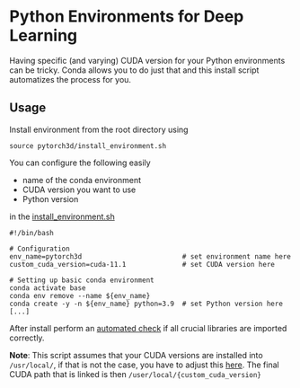 # Python Environments for Deep Learning

Having specific (and varying) CUDA version for your Python environments can be tricky.
Conda allows you to do just that and this install script automatizes the process for you.
## Usage 

Install environment from the root directory using 

```shell
source pytorch3d/install_environment.sh
```

You can configure the following easily
- name of the conda environment
- CUDA version you want to use
- Python version

in the [install_environment.sh](pytorch3d/install_environment.sh)
```shell
#!/bin/bash

# Configuration
env_name=pytorch3d                         # set environment name here
custom_cuda_version=cuda-11.1              # set CUDA version here

# Setting up basic conda environment
conda activate base
conda env remove --name ${env_name}
conda create -y -n ${env_name} python=3.9  # set Python version here
[...]
```


After install perform an [automated check](pytorch3d/environment_check.sh) if all crucial libraries are imported correctly.


**Note**: 
This script assumes that your CUDA versions are installed into `/usr/local/`, if that is not the case, you have to adjust this [here](utils/activate.sh#L8).
The final CUDA path that is linked is then `/user/local/{custom_cuda_version}`
